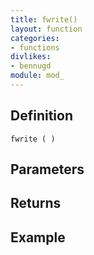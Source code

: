 ```yaml
---
title: fwrite()
layout: function
categories:
- functions
divlikes:
- bennugd
module: mod_
---
```


## Definition

    fwrite ( )

## Parameters

## Returns

## Example
